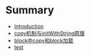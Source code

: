 # Summary

* [Introduction](README.md)
* [copy机制与initWithString原理](copy.md)
* [block中copy和block加载](block.md)
* [test](12.md)

